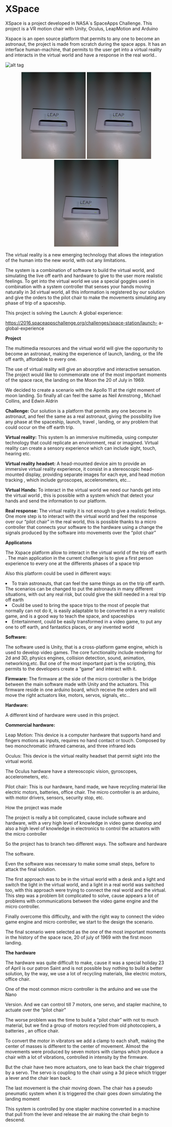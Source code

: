 # XSpace
XSpace is a project developed in NASA´s SpaceApps Challenge. This project is a VR motion chair with Unity, Oculus, LeapMotion and Arduino

Xspace is an open source platform that permits to any one to become an astronaut, the project is made from scratch during the space apps. It has an interface human-machine, that permits to the user get into a virtual reality and interacts in the virtual world and have a response in the real world..

![alt tag](https://github.com/dlabs-co/XSpace/tree/master/Documentation/media/LeapMotionPack.jpg)

<p align="center">
  <img  src="Documentation/media/LeapMotionPack.jpg" width="200"/>
  <img  src="Documentation/media/LeapMotionPack.jpg" width="200"/>
  <img  src="Documentation/media/LeapMotionPack.jpg" width="200"/>
  
</p>

The virtual reality is a new emerging technology that allows the integration of the human into the new world, with out any limitations.

The system is a combination of software to build the virtual world, and simulating the live off earth and hardware to give to the user more realistic feelings.
To get into the virtual world we use a special goggles used in combination with a system controller that senses your hands moving naturally in 3d virtual world, all this information is registered by our solution and give the orders to the pilot chair to make the movements simulating any phase of trip of a spaceship.

This project is solving the Launch: A global experience:

https://2016.spaceappschallenge.org/challenges/space-station/launch- a-global-experience

<b>Project</b>

The multimedia resources and the virtual world will give the opportunity to become an astronaut, making the experience of launch, landing, or the life off earth, affordable to every one.

The use of virtual reality will give an absorptive and interactive sensation. The project would like to commemorate one of the most important moments of the space race, the landing on the Moon the 20 of July in 1969.

We decided to create a scenario with the Apollo 11 at the right moment of moon landing. So finally all can feel the same as Neil Armstrong , Michael Collins, and Edwin Aldrin

<b>Challenge:</b> Our solution is a platform that permits any one become in astronaut, and feel the same as a real astronaut, giving the possibility live any phase at the spaceship, launch, travel , landing, or any problem that could occur on the off earth trip.

<b>Virtual reality:</b> This system Is an immersive multimedia, using computer technology that could replicate an environment, real or imagined. Virtual reality can create a sensory experience which can include sight, touch, hearing etc.

<b>Virtual reality headset:</b> A head-mounted device aim to provide an immersive virtual reality experience, it consist in a stereoscopic head-mounted display, providing separate images for each eye, and head motion tracking , which include gyroscopes, accelerometers, etc...

<b>Virtual Hands:</b> To interact in the virtual world we need our hands get into the virtual world , this is possible with a system which that detect your hands and send the information to our platform.

<b>Real response:</b> The virtual reality it is not enough to give a realistic feelings. One more step is to interact with the virtual world and feel the response over our “pilot chair” in the real world, this is possible thanks to a micro controller that connects your software to the hardware using a change the signals produced by the software into movements over the “pilot chair”

<b>Applicatons</b>

The Xspace platform allow to interact in the virtual world of the trip off earth . The main application in the current challenge is to give a first person experience to every one at the differents phases of a space trip

Also this platform could be used in different ways:
<lu>
  <li>To train astronauts, that can feel the same things as on the trip off earth. The scenarios can be changed to put the astronauts in many different situations, with out any real risk, but could give the skill needed in a real trip off earth</li>
  <li>Could be used to bring the space trips to the most of people that normally can not do it, is easily adaptable to be converted in a very realistic game, and is a good way to teach the space, and spaceships</li>
  <li>Entertainment, could be easily transformed in a video game, to put any one to off earth, and fantastics places, or any invented world</li>
</lu>

<b>Software:</b>

The software used is Unity, that is a cross-platform game engine, which is used to develop video games. The core functionality include rendering for 2d and 3D, physics engines, collision detection, sound, animation, networking,etc. But one of the most important part is the scripting, this permits to the developers create a “game” and interact with it.

<b>Firmware:</b> The firmware at the side of the micro controller is the bridge between the main software made with Unity and the actuators. This firmware reside in one arduino board, which receive the orders and will move the right actuators like, motors, servos, signals, etc...

<b>Hardware:</b>

A different kind of hardware were used in this project.

<b>Commercial hardware:</b>

Leap Motion: This device is a computer hardware that supports hand and fingers motions as inputs, requires no hand contact or touch. Composed by two monochromatic infrared cameras, and three infrared leds

Oculus: This device is the virtual reality headset that permit sight into the virtual world.

The Oculus hardware have a stereoscopic vision, gyroscopes, accelerometers, etc.

Pilot chair: This is our hardware, hand made, we have recycling material like electric motors, batteries, office chair. The micro controller is an arduino, with motor drivers, sensors, security stop, etc.

How the project was made

The project is really a bit complicated, cause include software and hardware, with a very high level of knowledge in video game develop and also a high level of knowledge in electronics to control the actuators with the micro controller

So the project has to branch two different ways. The software and hardware

The software.

Even the software was necessary to make some small steps, before to attack the final solution.

The first approach was to be in the virtual world with a desk and a light and switch the light in the virtual world, and a light in a real world was switched too, with this approach were trying to connect the real world and the virtual. This step was a problem bit complicated to solve, cause appears a lot of problems with communications between the video game engine and the micro controller.

Finally overcome this difficulty, and with the right way to connect the video game engine and micro controller, we start to the design the scenario.

The final scenario were selected as the one of the most important moments in the history of the space race, 20 of july of 1969 with the first moon landing.

<b>The hardware</b>

The hardware was quite difficult to make, cause it was a special holiday 23 of April is our patron Saint and is not possible buy nothing to build a better solution, by the way, we use a lot of recycling materials, like electric motors, office chair.

One of the most common micro controller is the arduino and we use the Nano

Version. And we can control till 7 motors, one servo, and stapler machine, to actuate over the “pilot chair”

The worse problem was the time to build a “pilot chair” with not to much material, but we find a group of motors recycled from old photocopiers, a batteries , an office chair.

To convert the motor in vibrators we add a clamp to each shaft, making the center of masses is different to the center of movement.
Almost the movements were produced by seven motors with clamps which produce a chair with a lot of vibrations, controlled in intensity by the firmware.

But the chair have two more actuators, one to lean back the chair triggered by a servo. The servo is coupling to the chair using a 3d piece which trigger a lever and the chair lean back.

The last movement is the chair moving down. The chair has a pseudo pneumatic system when it is triggered the chair goes down simulating the landing moment

This system is controlled by one stapler machine converted in a machine that pull from the lever and release the air making the chair begin to descend.
